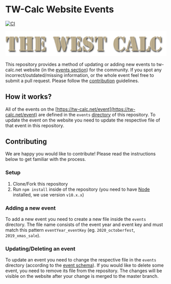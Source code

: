 # TW-Calc Website Events

[![CI](https://github.com/timzatko/TW-Calc-Website-Events/workflows/CI/badge.svg)](https://github.com/timzatko/TW-Calc-Website-Events/actions?query=workflow:CI+branch:master)

![](./docs/logo.png)

This repository provides a method of updating or adding new events to tw-calc.net website (in the [events section](https://tw-calc.net/event)) for the community.
If you spot any incorrect/outdated/missing information, or the whole event feel free to submit a pull request. Please follow the [contribution](#contributing) guidelines.

## How it works?

All of the events on the [https://tw-calc.net/event](https://tw-calc.net/event) are defined in the `events` [directory](./events) of this repository.
To update the event on the website you need to update the respective file of that event in this repository.

## Contributing

We are happy you would like to contribute! Please read the instructions below to get familiar with the process.

### Setup

1. Clone/Fork this repository
2. Run `npm install` inside of the repository (you need to have [Node](https://nodejs.org/en/) installed, we use version `v10.x.x`)

### Adding a new event

To add a new event you need to create a new file inside the `events` directory. The file name consists of the event year and event key and must match this pattern `eventYear_eventKey` (eg. `2020_octoberfest`, `2019_xmas_sale`).

### Updating/Deleting an event

To update an event you need to change the respective file in the `events` directory (according to the [event schema](#event-schema)).
If you would like to delete some event, you need to remove its file from the repository. The changes will be visible on the website after your change is merged to the master branch.
